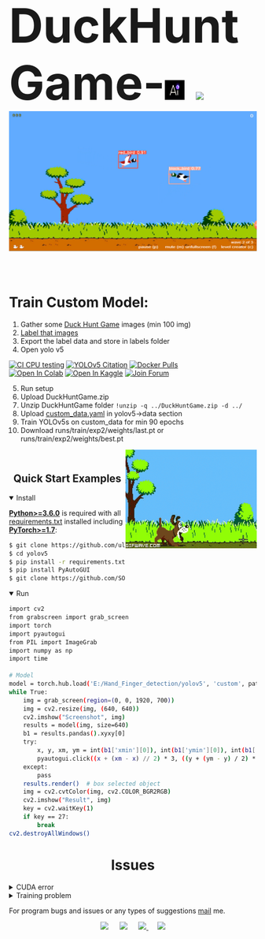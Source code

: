 <h1 style="font-size:10vw"> DuckHuntGame-<img src="https://github.com/SOURAB-BAPPA/DuckHuntGame-AI/blob/main/ai.gif" width=40 height=40 />  <img src="https://user-images.githubusercontent.com/73097560/115834477-dbab4500-a447-11eb-908a-139a6edaec5c.gif">
<img src="https://github.com/SOURAB-BAPPA/DuckHuntGame-AI/blob/main/DuckHunt.png" >

# Train Custom Model:
1. Gather some [Duck Hunt Game](https://duckhuntjs.com/index.html) images (min 100 img)
2. [Label that images](https://www.makesense.ai/)
3. Export the label data and store in labels folder
4. Open yolo v5
<div>
   <a href="https://github.com/ultralytics/yolov5/actions"><img src="https://github.com/ultralytics/yolov5/workflows/CI%20CPU%20testing/badge.svg" alt="CI CPU testing"></a>
   <a href="https://zenodo.org/badge/latestdoi/264818686"><img src="https://zenodo.org/badge/264818686.svg" alt="YOLOv5 Citation"></a>
   <a href="https://hub.docker.com/r/ultralytics/yolov5"><img src="https://img.shields.io/docker/pulls/ultralytics/yolov5?logo=docker" alt="Docker Pulls"></a>
   <br>
   <a href="https://colab.research.google.com/github/ultralytics/yolov5/blob/master/tutorial.ipynb"><img src="https://colab.research.google.com/assets/colab-badge.svg" alt="Open In Colab"></a>
   <a href="https://www.kaggle.com/ultralytics/yolov5"><img src="https://kaggle.com/static/images/open-in-kaggle.svg" alt="Open In Kaggle"></a>
   <a href="https://join.slack.com/t/ultralytics/shared_invite/zt-w29ei8bp-jczz7QYUmDtgo6r6KcMIAg"><img src="https://img.shields.io/badge/Slack-Join_Forum-blue.svg?logo=slack" alt="Join Forum"></a>
</div>

5. Run setup
6. Upload DuckHuntGame.zip
7. Unzip DuckHuntGame folder ```!unzip -q ../DuckHuntGame.zip -d ../```
8. Upload [custom_data.yaml](https://github.com/SOURAB-BAPPA/DuckHuntGame-AI/blob/main/custom_data.yaml) in yolov5->data section
9. Train YOLOv5s on custom_data for min 90 epochs
10. Download runs/train/exp2/weights/last.pt or runs/train/exp2/weights/best.pt

<img alt="Coding Gif" src="https://github.com/SOURAB-BAPPA/DuckHuntGame-AI/blob/main/duck-hunt.gif" height="200" align="right"/>
<br/>

## <div align="center">Quick Start Examples</div> 

<details open>
<summary>Install</summary>

[**Python>=3.6.0**](https://www.python.org/) is required with all
[requirements.txt](https://github.com/ultralytics/yolov5/blob/master/requirements.txt) installed including
[**PyTorch>=1.7**](https://pytorch.org/get-started/locally/):
<!-- $ sudo apt update && apt install -y libgl1-mesa-glx libsm6 libxext6 libxrender-dev -->

```bash
$ git clone https://github.com/ultralytics/yolov5
$ cd yolov5
$ pip install -r requirements.txt
$ pip install PyAutoGUI
$ git clone https://github.com/SOURAB-BAPPA/DuckHuntGame-AI/blob/main/last.pt
```

</details>
<details open>
<summary>Run</summary>

```bash
import cv2
from grabscreen import grab_screen
import torch
import pyautogui
from PIL import ImageGrab
import numpy as np
import time

# Model
model = torch.hub.load('E:/Hand_Finger_detection/yolov5', 'custom', path='D:/last.pt', source='local')  # local repo  
while True:
    img = grab_screen(region=(0, 0, 1920, 700))
    img = cv2.resize(img, (640, 640))
    cv2.imshow("Screenshot", img)
    results = model(img, size=640)
    b1 = results.pandas().xyxy[0]
    try:
        x, y, xm, ym = int(b1['xmin'][0]), int(b1['ymin'][0]), int(b1['xmax'][0]), int(b1['ymax'][0])
        pyautogui.click((x + (xm - x) // 2) * 3, ((y + (ym - y) / 2) * 35) // 32)
    except:
        pass
    results.render()  # box selected object
    img = cv2.cvtColor(img, cv2.COLOR_BGR2RGB)
    cv2.imshow("Result", img)
    key = cv2.waitKey(1)
    if key == 27:
        break
cv2.destroyAllWindows()
```

</details>

# <div align="center">Issues</div>

<details close>
<summary>CUDA error</summary>
  
1. [Select based on your system](https://pytorch.org/)
2. Update graphics driver
3. This command must run successfully if solved CUDA problem
  ```
  import torch
  torch.zeros(1).cuda()
  ```
 [Not Solved](https://stackoverflow.com/questions/60987997/why-torch-cuda-is-available-returns-false-even-after-installing-pytorch-with/61034368#61034368)
 
</details>
<details close>
<summary>Training problem</summary>
  
[Support video](https://www.youtube.com/watch?v=GRtgLlwxpc4)
 
</details>

For program bugs and issues or any types of suggestions [mail](mailto:maitysourab@gmail.com) me.

<div align="center">
   <a href = "https://www.linkedin.com/in/sourab-maity-4551061b8/"><img src="https://img.icons8.com/cute-clipart/45/000000/linkedin.png"/></a>
   <img width="3%" />
   <a href = "https://twitter.com/maity_sourab"><img src="https://img.icons8.com/cotton/45/000000/twitter.png"/></a>
    <img width="3%" />
    <a href="https://github.com/SOURAB-BAPPA">
        <img src="https://img.icons8.com/nolan/64/github.png" width="5%"/>
    </a>
    <img width="3%" />
    <a href="https://stackoverflow.com/users/13909768/sourab-maity">
        <img src="https://img.icons8.com/color/48/000000/stackoverflow.png"/>
    </a>
</div>
